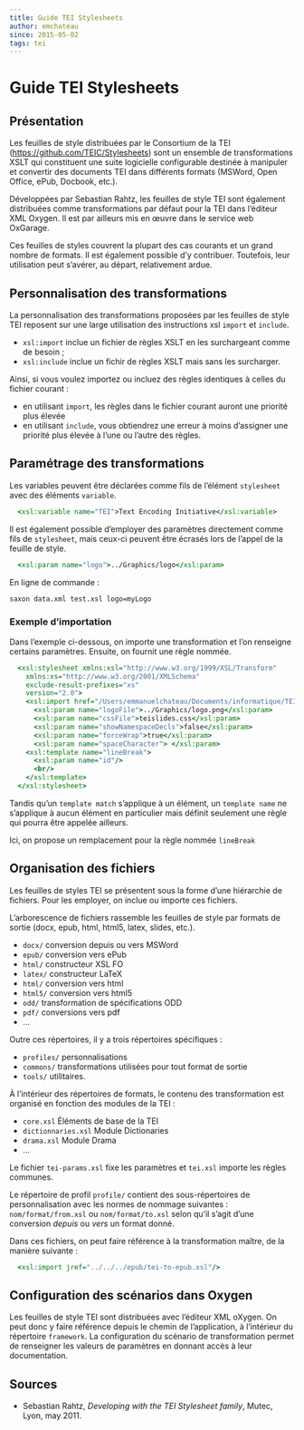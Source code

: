 ```yaml
---
title: Guide TEI Stylesheets
author: emchateau
since: 2015-05-02
tags: tei
---
```


# Guide TEI Stylesheets

## Présentation

Les feuilles de style distribuées par le Consortium de la TEI (https://github.com/TEIC/Stylesheets) sont un ensemble de transformations XSLT qui constituent une suite logicielle configurable destinée à manipuler et convertir des documents TEI dans différents formats (MSWord, Open Office, ePub, Docbook, etc.).

Développées par Sebastian Rahtz, les feuilles de style TEI sont également distribuées comme transformations par défaut pour la TEI dans l’éditeur XML Oxygen. Il est par ailleurs mis en œuvre dans le service web OxGarage.

Ces feuilles de styles couvrent la plupart des cas courants et un grand nombre de formats. Il est également possible d’y contribuer. Toutefois, leur utilisation peut s’avérer, au départ, relativement ardue.


## Personnalisation des transformations

La personnalisation des transformations proposées par les feuilles de style TEI reposent sur une large utilisation des instructions xsl `import` et `include`.

- `xsl:import` inclue un fichier de règles XSLT en les surchargeant comme de besoin ;
- `xsl:include` inclue un fichir de règles XSLT mais sans les surcharger.

Ainsi, si vous voulez importez ou incluez des règles identiques à celles du fichier courant :
- en utilisant `import`, les règles dans le fichier courant auront une priorité plus élevée
- en utilisant `include`, vous obtiendrez une erreur à moins d’assigner une priorité plus élevée à l’une ou l’autre des règles.


## Paramétrage des transformations

Les variables peuvent être déclarées comme fils de l’élément `stylesheet` avec des éléments `variable`.

```xsl
  <xsl:variable name="TEI">Text Encoding Initiative</xsl:variable>
```

Il est également possible d’employer des paramètres directement comme fils de `stylesheet`, mais ceux-ci peuvent être écrasés lors de l’appel de la feuille de style.

```xsl
  <xsl:param name="logo">../Graphics/logo</xsl:param>
```

En ligne de commande :

```bash
saxon data.xml test.xsl logo=myLogo
```


### Exemple d’importation

Dans l’exemple ci-dessous, on importe une transformation et l’on renseigne certains paramètres. Ensuite, on fournit une règle nommée.

```xsl
  <xsl:stylesheet xmlns:xsl="http://www.w3.org/1999/XSL/Transform"
    xmlns:xs="http://www.w3.org/2001/XMLSchema"
    exclude-result-prefixes="xs"
    version="2.0">
    <xsl:import href="/Users/emmanuelchateau/Documents/informatique/TEIC/Stylesheets/release/xsl/xml/tei/stylesheet/slides/teihtml-slides.xsl"/>
      <xsl:param name="logoFile">../Graphics/logo.png</xsl:param>
      <xsl:param name="cssFile">teislides.css</xsl:param>
      <xsl:param name="showNamespaceDecls">false</xsl:param>
      <xsl:param name="forceWrap">true</xsl:param>
      <xsl:param name="spaceCharacter"> </xsl:param>
    <xsl:template name="lineBreak">
      <xsl:param name="id"/>
      <br/>
    </xsl:template>
  </xsl:stylesheet>
```

Tandis qu’un `template match` s’applique à un élément, un `template name` ne s’applique à aucun élément en particulier mais définit seulement une règle qui pourra être appelée ailleurs.

Ici, on propose un remplacement pour la règle nommée `lineBreak`


## Organisation des fichiers

Les feuilles de styles TEI se présentent sous la forme d’une hiérarchie de fichiers. Pour les employer, on inclue ou importe ces fichiers.

L’arborescence de fichiers rassemble les feuilles de style par formats de sortie (docx, epub, html, html5, latex, slides, etc.).

- `docx/` conversion depuis ou vers MSWord
- `epub/` conversion vers ePub
- `html/` constructeur XSL FO
- `latex/` constructeur LaTeX
- `html/` conversion vers html
- `html5/` conversion vers html5
- `odd/` transformation de spécifications ODD
- `pdf/` conversions vers pdf
- …

Outre ces répertoires, il y a trois répertoires spécifiques :
- `profiles/` personnalisations
- `commons/` transformations utilisées pour tout format de sortie
- `tools/` utilitaires.

À l’intérieur des répertoires de formats, le contenu des transformation est organisé en fonction des modules de la TEI :
- `core.xsl` Éléments de base de la TEI
- `dictionnaries.xsl` Module Dictionaries
- `drama.xsl` Module Drama
- …

Le fichier `tei-params.xsl` fixe les paramètres et `tei.xsl` importe les règles communes.

Le répertoire de profil `profile/` contient des sous-répertoires de personnalisation avec les normes de nommage suivantes : `nom/format/from.xsl` ou `nom/format/to.xsl` selon qu’il s’agit d’une conversion _depuis_ ou _vers_ un format donné.

Dans ces fichiers, on peut faire référence à la transformation maître, de la manière suivante :

```xsl
  <xsl:import jref="../../../epub/tei-to-epub.xsl"/>
```


## Configuration des scénarios dans Oxygen

Les feuilles de style TEI sont distribuées avec l’éditeur XML oXygen. On peut donc y faire référence depuis le chemin de l’application, à l’intérieur du répertoire `framework`. La configuration du scénario de transformation permet de renseigner les valeurs de paramètres en donnant accès à leur documentation.


## Sources

- Sebastian Rahtz, _Developing with the TEI Stylesheet family_, Mutec, Lyon, may 2011.
